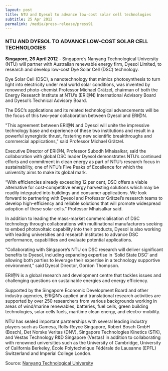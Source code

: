 ```yaml
---
layout: post
title: NTU and Dyesol to advance low-cost solar cell technologies
subtitle: 25 Apr 2012
permalink: /media/press-release/press91
---
```


### NTU AND DYESOL TO ADVANCE LOW-COST SOLAR CELL TECHNOLOGIES

**Singapore, 26 April 2012** - Singapore’s Nanyang Technological University (NTU) will partner with Australian renewable energy firm, Dyesol Limited, to research and develop low-cost Dye Solar Cell (DSC) technology.

Dye Solar Cell (DSC), a nanotechnology that mimics photosynthesis to turn light into electricity under real world solar conditions, was invented by renowned photo-chemist Professor Michael Grätzel, chairman of both the Energy Research Institute at NTU’s (ERI@N) International Advisory Board and Dyesol’s Technical Advisory Board.

The DSC’s applications and its related technological advancements will be the focus of this two-year collaboration between Dyesol and ERI@N.

"This agreement between ERI@N and Dyesol will unite the impressive technology base and experience of these two institutions and result in a powerful synergistic thrust, fostering new scientific breakthroughs and commercial applications," said Professor Michael Grätzel.

Executive Director of ERI@N, Professor Subodh Mhaisalkar, said the collaboration with global DSC leader Dyesol demonstrates NTU’s continued efforts and commitment in clean energy as part of NTU’s research focus in sustainability, one of NTU’s Five Peaks of Excellence for which the university aims to make its global mark.

“With efficiencies already exceeding 12 per cent, DSC offers a viable alternative for cost-competitive energy harvesting solutions which may be readily integrated into buildings and consumer applications. We look forward to partnering with Dyesol and Professor Grätzel’s research teams to develop high-efficiency and reliable solutions that will promote widespread adoption of these solar cells.” Professor Mhaisalkar said.

In addition to leading the mass-market commercialisation of DSC technology through collaborations with multinational manufacturers seeking to embed photovoltaic capability into their products, Dyesol is also working with leading universities and research institutes to advance DSC performance, capabilities and evaluate potential applications.

“Collaborating with Singapore’s NTU on DSC research will deliver significant benefits to Dyesol, including expanding expertise in ‘Solid State DSC’ and allowing both parties to leverage their expertise in a technology supportive environment,” said Dyesol Director, Gordon Thompson.

ERI@N is a global research and development centre that tackles issues and challenging questions on sustainable energies and energy efficiency.

Supported by the Singapore Economic Development Board and other industry agencies, ERI@N’s applied and translational research activities are supported by over 250 researchers from various backgrounds working in areas of wind/marine renewables, batteries, fuel cells, green building technologies, solar cells fuels, maritime clean energy, and electro-mobility.

NTU has sealed important partnerships with several leading industry players such as Gamesa, Rolls-Royce Singapore, Robert Bosch GmbH (Bosch), Det Norske Veritas (DNV), Singapore Technologies Kinetics (STK), and Vestas Technology R&D Singapore (Vestas) in addition to collaborating with renowned universities such as the University of Cambridge, University of California Berkeley, École Polytechnique Fédérale de Lausanne (EPFL) Switzerland and Imperial College London.

Source: [<a href="http://news.ntu.edu.sg/pages/newsdetail.aspx?URL=http://news.ntu.edu.sg/news/Pages/NR2012_Apr26.aspx&Guid=0d8a93b2-13af-48a8-9b2c-744a0364b50e&Category=News+Releases" target="_blank">Nanyang Technological University</a>](http://news.ntu.edu.sg/pages/newsdetail.aspx?URL=http://news.ntu.edu.sg/news/Pages/NR2012_Apr26.aspx&Guid=0d8a93b2-13af-48a8-9b2c-744a0364b50e&Category=News+Releases)
